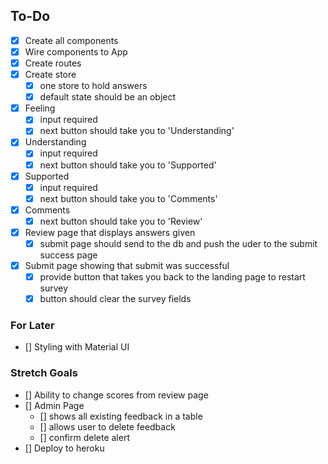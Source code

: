 ## To-Do

- [x] Create all components
- [x] Wire components to App
- [x] Create routes
- [x] Create store
  - [x] one store to hold answers
  - [x] default state should be an object
- [x] Feeling
  - [x] input required
  - [x] next button should take you to 'Understanding'
- [x] Understanding
  - [x] input required
  - [x] next button should take you to 'Supported'
- [x] Supported
  - [x] input required
  - [x] next button should take you to 'Comments'
- [x] Comments
  - [x] next button should take you to 'Review'
- [x] Review page that displays answers given
  - [x] submit page should send to the db and push the uder to the submit success page
- [x] Submit page showing that submit was successful
  - [x] provide button that takes you back to the landing page to restart survey
  - [x] button should clear the survey fields

### For Later

- [] Styling with Material UI

### Stretch Goals

- [] Ability to change scores from review page
- [] Admin Page
  - [] shows all existing feedback in a table
  - [] allows user to delete feedback
  - [] confirm delete alert
- [] Deploy to heroku

